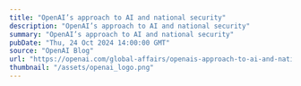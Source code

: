 ```yaml
---
title: "OpenAI’s approach to AI and national security"
description: "OpenAI’s approach to AI and national security"
summary: "OpenAI’s approach to AI and national security"
pubDate: "Thu, 24 Oct 2024 14:00:00 GMT"
source: "OpenAI Blog"
url: "https://openai.com/global-affairs/openais-approach-to-ai-and-national-security"
thumbnail: "/assets/openai_logo.png"
---
```


